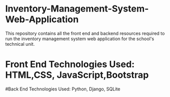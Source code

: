 # Inventory-Management-System-Web-Application
This repository contains all the front end and backend resources required to run the inventory management system web application for the school's technical unit.

# Front End Technologies Used: HTML,CSS, JavaScript,Bootstrap

#Back End Technologies Used: Python, Django, SQLite


